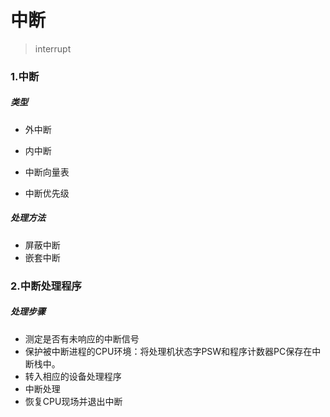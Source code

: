 # 中断
> interrupt

### 1.中断

##### 类型

- 外中断
- 内中断



- 中断向量表
- 中断优先级



##### 处理方法

- 屏蔽中断
- 嵌套中断

### 2.中断处理程序

##### 处理步骤

- 测定是否有未响应的中断信号
- 保护被中断进程的CPU环境：将处理机状态字PSW和程序计数器PC保存在中断栈中。
- 转入相应的设备处理程序
- 中断处理
- 恢复CPU现场并退出中断



